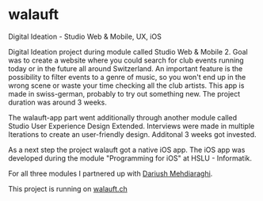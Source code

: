 # walauft
Digital Ideation - Studio Web &amp; Mobile, UX, iOS

Digital Ideation project during module called Studio Web & Mobile 2. Goal was to create a website where you could search for club events running today or in the future all around Switzerland. An important feature is the possibility to filter events to a genre of music, so you won't end up in the wrong scene or waste your time checking all the club artists. This app is made in swiss-german, probably to try out something new. The project duration was around 3 weeks.

The walauft-app part went additionally through another module called Studio User Experience Design Extended. Interviews were made in multiple Iterations to create an user-friendly design. Additonal 3 weeks got invested.

As a next step the project walauft got a native iOS app. The iOS app was developed during the module "Programming for iOS" at HSLU - Informatik.

For all three modules I partnered up with [Dariush Mehdiaraghi](https://github.com/Dariush-Mehdiaraghi). 

This project is running on [walauft.ch](https://www.walauft.ch)
